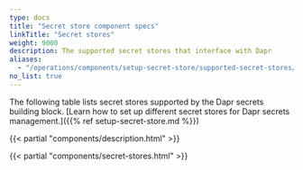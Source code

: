 ```yaml
---
type: docs
title: "Secret store component specs"
linkTitle: "Secret stores"
weight: 9000
description: The supported secret stores that interface with Dapr
aliases:
  - "/operations/components/setup-secret-store/supported-secret-stores/"
no_list: true
---
```


The following table lists secret stores supported by the Dapr secrets building block. [Learn how to set up different secret stores for Dapr secrets management.]({{% ref setup-secret-store.md %}})

{{< partial "components/description.html" >}}

{{< partial "components/secret-stores.html" >}}
